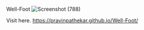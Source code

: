W e l l - F o o t 
 
 ![Screenshot (788)](https://github.com/pravinpathekar/Well-Foot/assets/71832631/078b2fdb-0223-42fd-8f16-412f4dac72c1)

Visit here. https://pravinpathekar.github.io/Well-Foot/
